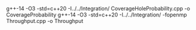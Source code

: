 g++-14 -O3 -std=c++20 -I../../Integration/ CoverageHoleProbability.cpp -o CoverageProbability
g++-14 -O3 -std=c++20 -I../../Integration/ -fopenmp Throughput.cpp -o Throughput


